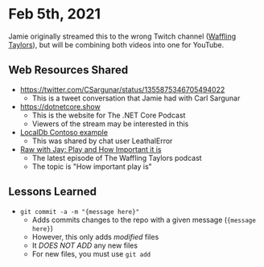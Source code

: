 # Feb 5th, 2021

Jamie originally streamed this to the wrong Twitch channel ([Waffling Taylors](https://twitch.tv/wafflingtaylors)), but will be combining both videos into one for YouTube.

## Web Resources Shared

- https://twitter.com/CSargunar/status/1355875346705494022
  - This is a tweet conversation that Jamie had with Carl Sargunar
- https://dotnetcore.show
  - This is the website for The .NET Core Podcast
  - Viewers of the stream may be interested in this
- [LocalDb Contoso example](https://docs.microsoft.com/en-us/aspnet/mvc/overview/getting-started/getting-started-with-ef-using-mvc/creating-an-entity-framework-data-model-for-an-asp-net-mvc-application)
  - This was shared by chat user LeathalError
- [Raw with Jay: Play and How Important it is](https://wafflingtaylors.rocks/2021/02/05/raw-with-jay-play-and-how-important-it-is/)
  - The latest episode of The Waffling Taylors podcast
  - The topic is "How important play is"

## Lessons Learned

- `git commit -a -m "{message here}"`
  - Adds commits changes to the repo with a given message (`{message here}`)
  - However, this only adds _modified_ files
  - It _DOES NOT ADD_ any new files
  - For new files, you must use `git add`